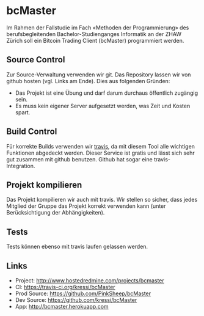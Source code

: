 bcMaster
========

Im Rahmen der Fallstudie im Fach «Methoden der Programmierung» des berufsbegleitenden
Bachelor-Studienganges Informatik an der ZHAW Zürich soll ein Bitcoin Trading Client
(bcMaster) programmiert werden.


Source Control
--------------

Zur Source-Verwaltung verwenden wir git. Das Repository lassen wir von github hosten
(vgl. Links am Ende). Dies aus folgenden Gründen:

 * Das Projekt ist eine Übung und darf darum durchaus öffentlich zugängig sein.
 * Es muss kein eigener Server aufgesetzt werden, was Zeit und Kosten spart.



Build Control
-------------

Für korrekte Builds verwenden wir [travis](https://travis-ci.org/kressi/bcMaster), da mit diesem Tool
alle wichtigen Funktionen abgedeckt werden.
Dieser Service ist gratis und lässt sich sehr gut zusammen mit github benutzen. Github
hat sogar eine travis-Integration.



Projekt kompilieren
-------------------

Das Projekt kompilieren wir auch mit travis. Wir stellen so sicher, dass jedes Mitglied
der Gruppe das Projekt korrekt verwenden kann (unter Berücksichtigung der Abhängigkeiten).



Tests
-----

Tests können ebenso mit travis laufen gelassen werden.



Links
------

* Project: http://www.hostedredmine.com/projects/bcmaster
* CI: https://travis-ci.org/kressi/bcMaster
* Prod Source: https://github.com/PinkSheep/bcMaster
* Dev Source: https://github.com/kressi/bcMaster
* App: http://bcmaster.herokuapp.com

